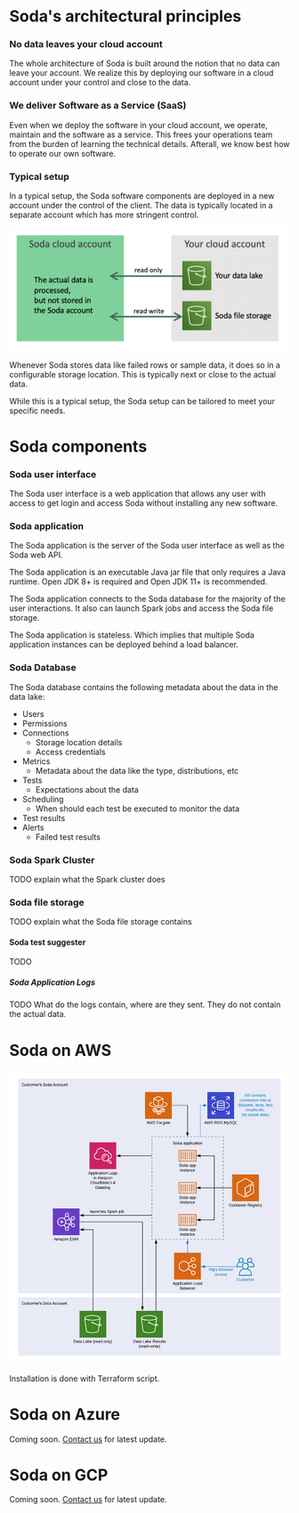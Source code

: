 # Soda's architectural principles

### No data leaves your cloud account

The whole architecture of Soda is built
around the notion that no data can leave your account.
We realize this by deploying our software in a cloud 
account under your control and close to the data.

### We deliver Software as a Service (SaaS)

Even when we deploy the software in your cloud account, we 
operate, maintain and the software as a service.  This frees 
your operations team from the burden of learning the 
technical details.  Afterall, we know best how to operate 
our own software.

### Typical setup

In a typical setup, the Soda software components are 
deployed in a new account under the control of the client.
The data is typically located in a separate account which 
has more stringent control.

![Cloud accounts](img/cloud-accounts.png) 

Whenever Soda stores data like failed rows or sample 
data, it does so in a configurable storage location.  This
is typically next or close to the actual data. 

While this is a typical setup, the Soda setup can be 
tailored to meet your specific needs.

# Soda components

### Soda user interface

The Soda user interface is a web application that allows any user 
with access to get login and access Soda without installing any 
new software. 

### Soda application

The Soda application is the server of the Soda user interface as 
well as the Soda web API.

The Soda application is an executable Java jar file that only 
requires a Java runtime. Open JDK 8+ is required and Open JDK 11+ 
is recommended. 

The Soda application connects to the Soda database for the majority 
of the user interactions.  It also can launch Spark jobs and 
access the Soda file storage.

The Soda application is stateless.  Which implies that multiple 
Soda application instances can be deployed behind a load 
balancer.

### Soda Database

The Soda database contains the following metadata about the data
in the data lake:

* Users
* Permissions
* Connections
  * Storage location details
  * Access credentials
* Metrics
  * Metadata about the data like the type, distributions, etc  
* Tests
  * Expectations about the data
* Scheduling
  * When should each test be executed to monitor the data
* Test results
* Alerts
  * Failed test results

### Soda Spark Cluster 

TODO explain what the Spark cluster does

### Soda file storage

TODO explain what the Soda file storage contains

#### Soda test suggester

TODO 

##### Soda Application Logs

TODO What do the logs contain, where are they sent. They do not contain the actual data.

# Soda on AWS

![Architecture](img/architecture.png)

Installation is done with Terraform script.

# Soda on Azure

Coming soon.  [Contact us](mailto:info@sodadata.io?subject=About+Soda+on+Azure) for latest update.

# Soda on GCP

Coming soon.  [Contact us](mailto:info@sodadata.io?subject=About+Soda+on+GCP) for latest update.
